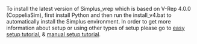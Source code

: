 To install the latest version of Simplus_vrep which is based on V-Rep 4.0.0 (CoppeliaSim), first install Python and then run the install_v4.bat to automatically install the Simplus environment.
In order to get more information about setup or using other types of setup please go to [easy setup tutorial](https://github.com/Robocup-simplus/simplus_vrep/blob/master/EASY_SETUP.md), & [manual setup tutorial](https://github.com/Robocup-simplus/simplus_vrep/blob/master/MANUAL_SETUP.md).
